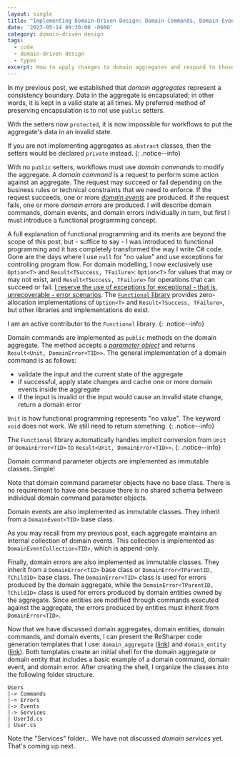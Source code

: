 ```yaml
---
layout: single
title: "Implementing Domain-Driven Design: Domain Commands, Domain Events, and Domain Errors"
date: '2023-05-14 09:30:00 -0600'
category: domain-driven design
tags:
  - code
  - domain-driven design
  - types
excerpt: How to apply changes to domain aggregates and respond to those changes
---
```


In my previous post, we established that *domain aggregates* represent a consistency boundary.  Data in the aggregate is encapsulated; in other words, it is kept in a valid state at all times.  My preferred method of preserving encapsulation is to not use `public` setters.

<script src="https://gist.github.com/RyanMarcotte/860889afb5ca2f4d899f795e76c2eab5.js"></script>

With the setters now `protected`, it is now impossible for workflows to put the aggregate's data in an invalid state.

If you are not implementing aggregates as `abstract` classes, then the setters would be declared `private` instead.
{: .notice--info}

With no `public` setters, workflows must use *domain commands* to modify the aggregate.  A *domain command* is a request to perform some action against an aggregate.  The request may succeed or fail depending on the business rules or technical constraints that we need to enforce.  If the request succeeds, one or more [*domain events*](https://learn.microsoft.com/en-us/dotnet/architecture/microservices/microservice-ddd-cqrs-patterns/domain-events-design-implementation) are produced.  If the request fails, one or more *domain errors* are produced.  I will describe domain commands, domain events, and domain errors individually in turn, but first I must introduce a functional programming concept.

A full explanation of functional programming and its merits are beyond the scope of this post, but - suffice to say - I was introduced to functional programming and it has completely transformed the way I write C# code.  Gone are the days where I use `null` for "no value" and use exceptions for controlling program flow.  For domain modelling, I now exclusively use `Option<T>` and `Result<TSuccess, TFailure>`: `Option<T>` for values that may or may not exist, and `Result<TSuccess, TFailure>` for operations that can succeed or fail.  [I reserve the use of exceptions for exceptional - that is, unrecoverable - error scenarios](https://enterprisecraftsmanship.com/posts/exceptions-for-flow-control/).  The [`Functional` library](https://github.com/JohannesMoersch/Functional) provides zero-allocation implementations of `Option<T>` and `Result<TSuccess, TFailure>`, but other libraries and implementations do exist.

I am an active contributor to the `Functional` library.
{: .notice--info}

Domain commands are implemented as `public` methods on the domain aggregate.  The method accepts a [*parameter object*](https://refactoring.guru/introduce-parameter-object) and returns `Result<Unit, DomainError<TID>>`.  The general implementation of a domain command is as follows:

- validate the input and the current state of the aggregate
- if successful, apply state changes and cache one or more domain events inside the aggregate
- if the input is invalid or the input would cause an invalid state change, return a domain error

<script src="https://gist.github.com/RyanMarcotte/0695a7d09aa7992f352839ce5590b970.js"></script>

`Unit` is how functional programming represents "no value".  The keyword `void` does not work.  We still need to return something.
{: .notice--info}

The `Functional` library automatically handles implicit conversion from `Unit` or `DomainError<TID>` to `Result<Unit, DomainError<TID>>`.
{: .notice--info}

Domain command parameter objects are implemented as immutable classes.  Simple!

<script src="https://gist.github.com/RyanMarcotte/b745cba5812c0b44c8c8cf01f3c90f72.js"></script>

Note that domain command parameter objects have no base class.  There is no requirement to have one because there is no shared schema between individual domain command parameter objects.

Domain events are also implemented as immutable classes.  They inherit from a `DomainEvent<TID>` base class.

<script src="https://gist.github.com/RyanMarcotte/facee6e046c4f3cafc6304e6dbaba4b3.js"></script>

As you may recall from my previous post, each aggregate maintains an internal collection of domain events.  This collection is implemented as `DomainEventCollection<TID>`, which is append-only.

<script src="https://gist.github.com/RyanMarcotte/eb0a2ebae1202185d12c782e2cfcb5d3.js"></script>

Finally, domain errors are also implemented as immutable classes.  They inherit from a `DomainError<TID>` base class or `DomainError<TParentID, TChildID>` base class.  The `DomainError<TID>` class is used for errors produced by the domain aggregate, while the `DomainError<TParentID, TChildID>` class is used for errors produced by domain entities owned by the aggregate.  Since entities are modified through commands executed against the aggregate, the errors produced by entities must inherit from `DomainError<TID>`.

<script src="https://gist.github.com/RyanMarcotte/da53548e571c694ba195f94576b1ad02.js"></script>

Now that we have discussed domain aggregates, domain entities, domain commands, and domain events, I can present the ReSharper code generation templates that I use: `domain_aggregate` ([link](https://gist.github.com/RyanMarcotte/4d638ba9495ecb4059c63c1b03fc673e)) and `domain_entity` ([link](https://gist.github.com/RyanMarcotte/5bd2ea7df18bdbbde3a788ef4a101d9d)).  Both templates create an initial shell for the domain aggregate or domain entity that includes a basic example of a domain command, domain event, and domain error.  After creating the shell, I organize the classes into the following folder structure.

``` text
Users
|-> Commands
|-> Errors
|-> Events
|-> Services
| UserId.cs
| User.cs
```

Note the "Services" folder...  We have not discussed *domain services* yet.  That's coming up next.
